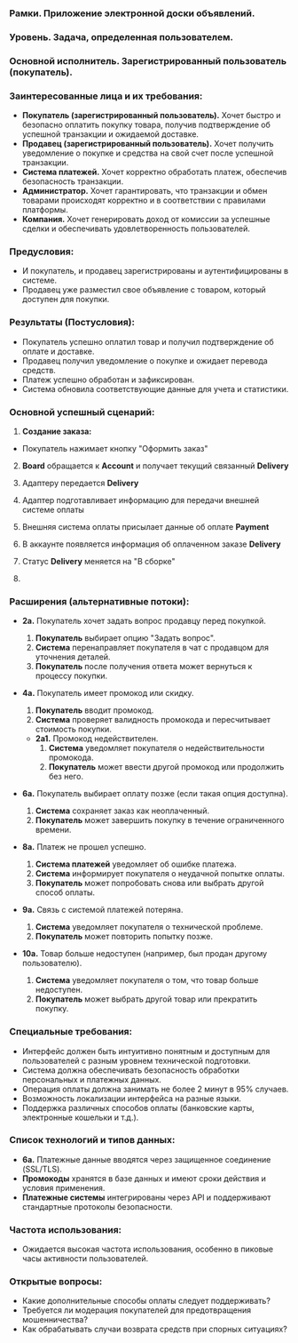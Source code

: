 ### **Рамки.** Приложение электронной доски объявлений.

### **Уровень.** Задача, определенная пользователем.

### **Основной исполнитель.** Зарегистрированный пользователь (покупатель).

### **Заинтересованные лица и их требования:**

- **Покупатель (зарегистрированный пользователь).** Хочет быстро и безопасно оплатить покупку товара, получив подтверждение об успешной транзакции и ожидаемой доставке.
- **Продавец (зарегистрированный пользователь).** Хочет получить уведомление о покупке и средства на свой счет после успешной транзакции.
- **Система платежей.** Хочет корректно обработать платеж, обеспечив безопасность транзакции.
- **Администратор.** Хочет гарантировать, что транзакции и обмен товарами происходят корректно и в соответствии с правилами платформы.
- **Компания.** Хочет генерировать доход от комиссии за успешные сделки и обеспечивать удовлетворенность пользователей.

### **Предусловия:**

- И покупатель, и продавец зарегистрированы и аутентифицированы в системе.
- Продавец уже разместил свое объявление с товаром, который доступен для покупки.

### **Результаты (Постусловия):**

- Покупатель успешно оплатил товар и получил подтверждение об оплате и доставке.
- Продавец получил уведомление о покупке и ожидает перевода средств.
- Платеж успешно обработан и зафиксирован.
- Система обновила соответствующие данные для учета и статистики.

### **Основной успешный сценарий:**

1. **Создание заказа:**
  - Покупатель нажимает кнопку "Оформить заказ"

2. **Board** обращается к **Account** и получает текущий связанный **Delivery**

3. Адаптеру передается **Delivery** 

4. Адаптер подготавливает информацию для передачи внешней системе оплаты

5. Внешняя система оплаты присылает данные об оплате **Payment**

6. В аккаунте появляется информация об оплаченном заказе **Delivery**

7. Статус **Delivery** меняется на "В сборке"

8.   
### **Расширения (альтернативные потоки):**

- **2а.** Покупатель хочет задать вопрос продавцу перед покупкой.
  1. **Покупатель** выбирает опцию "Задать вопрос".
  2. **Система** перенаправляет покупателя в чат с продавцом для уточнения деталей.
  3. **Покупатель** после получения ответа может вернуться к процессу покупки.

- **4а.** Покупатель имеет промокод или скидку.
  1. **Покупатель** вводит промокод.
  2. **Система** проверяет валидность промокода и пересчитывает стоимость покупки.
    - **2а1.** Промокод недействителен.
      1. **Система** уведомляет покупателя о недействительности промокода.
      2. **Покупатель** может ввести другой промокод или продолжить без него.

- **6а.** Покупатель выбирает оплату позже (если такая опция доступна).
  1. **Система** сохраняет заказ как неоплаченный.
  2. **Покупатель** может завершить покупку в течение ограниченного времени.

- **8а.** Платеж не прошел успешно.
  1. **Система платежей** уведомляет об ошибке платежа.
  2. **Система** информирует покупателя о неудачной попытке оплаты.
  3. **Покупатель** может попробовать снова или выбрать другой способ оплаты.

- **9а.** Связь с системой платежей потеряна.
  1. **Система** уведомляет покупателя о технической проблеме.
  2. **Покупатель** может повторить попытку позже.


- **10а.** Товар больше недоступен (например, был продан другому пользователю).
  1. **Система** уведомляет покупателя о том, что товар больше недоступен.
  2. **Покупатель** может выбрать другой товар или прекратить покупку.

### **Специальные требования:**

- Интерфейс должен быть интуитивно понятным и доступным для пользователей с разным уровнем технической подготовки.
- Система должна обеспечивать безопасность обработки персональных и платежных данных.
- Операция оплаты должна занимать не более 2 минут в 95% случаев.
- Возможность локализации интерфейса на разные языки.
- Поддержка различных способов оплаты (банковские карты, электронные кошельки и т.д.).

### **Список технологий и типов данных:**

- **6а.** Платежные данные вводятся через защищенное соединение (SSL/TLS).
- **Промокоды** хранятся в базе данных и имеют сроки действия и условия применения.
- **Платежные системы** интегрированы через API и поддерживают стандартные протоколы безопасности.

### **Частота использования:**

- Ожидается высокая частота использования, особенно в пиковые часы активности пользователей.

### **Открытые вопросы:**

- Какие дополнительные способы оплаты следует поддерживать?
- Требуется ли модерация покупателей для предотвращения мошенничества?
- Как обрабатывать случаи возврата средств при спорных ситуациях?
